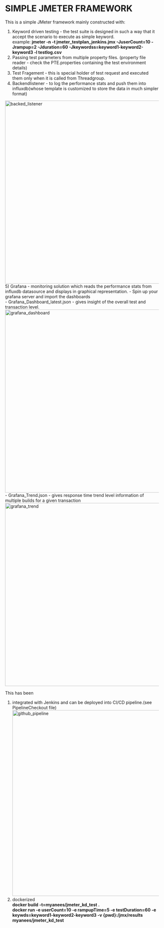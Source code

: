# SIMPLE JMETER FRAMEWORK

This is a simple JMeter framework mainly constructed with:
  1) Keyword driven testing - the test suite is designed in such a way that it accept the scenario to execute as simple keyword.<br>
      example: <B>jmeter -n -t jmeter_testplan_jenkins.jmx -JuserCount=10 -Jrampup=2 -Jduration=60 -Jkeywordss=keyword1-keyword2-keyword3 -l testlog.csv </B>
  2) Passing test parameters from multiple property files. (property file reader - check the PTE.properties containing the test environment details)
  3) Test Fragement - this is special holder of test request and executed them only when it is called from Threadgroup.
  4) Backendlistener - to log the performance stats and push them into influxdb(whose template is customized to store the data in much simpler format)
  <img width="600" alt="backed_listener" src="https://user-images.githubusercontent.com/44027805/98073300-72c41680-1e81-11eb-8b4e-c27cc340be4f.PNG">
  5) Grafana - monitoring solution which reads the performance stats from influxdb datasource and displays in graphical representation.
      - Spin up your grafana server and import the dashboards<br>
        - Grafana_Dashboard_latest.json - gives insight of the overall test and transaction level.<br>
        <img width="600" alt="grafana_dashboard" src="https://user-images.githubusercontent.com/44027805/98113671-6f4e8080-1ebd-11eb-9e47-f8f277f227cc.PNG">
        - Grafana_Trend.json - gives response time trend level information of multiple builds for a given transaction<br>
        <img width="600" alt="grafana_trend" src="https://user-images.githubusercontent.com/44027805/98113058-8b055700-1ebc-11eb-88cc-90282f2251b9.PNG">
        
  This has been 
  1) integrated with Jenkins and can be deployed into CI/CD pipeline.(see PipelineCheckout file)
    <img width="609" alt="github_pipeline" src="https://user-images.githubusercontent.com/44027805/99195945-71102200-27a2-11eb-9d97-cb891fd0b20e.PNG">
  2) dockerized<br>
    <B>docker build -t=myanees/jmeter_kd_test . </B><br>
    <B>docker run -e userCount=10 -e rampupTime=5 -e testDuration=60 -e keywds=keyword1-keyword2-keyword3 -v {pwd}:/jmx/results myanees/jmeter_kd_test </B>
